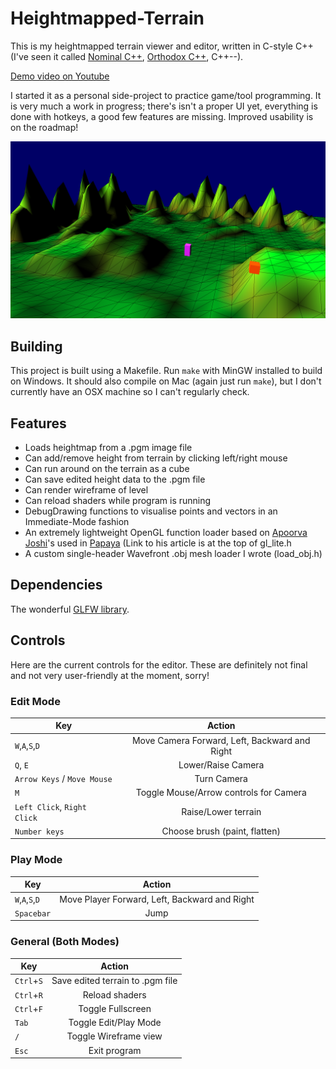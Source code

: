 # Heightmapped-Terrain
This is my heightmapped terrain viewer and editor, written in C-style C++ (I've seen it called [Nominal C++](http://archive.is/2016.08.07-162105/https://namandixit.github.io/blog/nominal-c++/), [Orthodox C++](https://gist.github.com/bkaradzic/2e39896bc7d8c34e042b), C++--).

[Demo video on Youtube](https://youtu.be/FGm2a1pxgsE)

I started it as a personal side-project to practice game/tool programming. It is very much a work in progress; there's isn't a proper UI yet, everything is done with hotkeys, a good few features are missing. Improved usability is on the roadmap!

[![Screenshot of an example level](https://github.com/kevinmoran/Heightmapped-Terrain/blob/master/Screenshots/HeightmappedTerrainScreenshot1.png)](https://youtu.be/FGm2a1pxgsE)

## Building ## 
This project is built using a Makefile. Run `make` with MinGW installed to build on Windows. It should also compile on Mac (again just run `make`), but I don't currently have an OSX machine so I can't regularly check.

## Features ##

* Loads heightmap from a .pgm image file
* Can add/remove height from terrain by clicking left/right mouse
* Can run around on the terrain as a cube
* Can save edited height data to the .pgm file
* Can render wireframe of level
* Can reload shaders while program is running
* DebugDrawing functions to visualise points and vectors in an Immediate-Mode fashion
* An extremely lightweight OpenGL function loader based on [Apoorva Joshi](https://twitter.com/ApoorvaJ)'s used in [Papaya](https://github.com/ApoorvaJ/Papaya) (Link to his article is at the top of gl_lite.h
* A custom single-header Wavefront .obj mesh loader I wrote (load_obj.h)
  
## Dependencies ##

The wonderful [GLFW library](http://glfw.org).

## Controls ##
Here are the current controls for the editor. These are definitely not final and not very user-friendly at the moment, sorry!

### Edit Mode ###
| Key           | Action        | 
| ------------- |:-------------:| 
| `W`,`A`,`S`,`D`| Move Camera Forward, Left, Backward and Right |
| `Q`, `E`    | Lower/Raise Camera |
| `Arrow Keys` / `Move Mouse` | Turn Camera |
|`M`            | Toggle Mouse/Arrow controls for Camera |
|`Left Click`, `Right Click` | Raise/Lower terrain |
| `Number keys`    | Choose brush (paint, flatten) |

### Play Mode ###

| Key           | Action        | 
| ------------- |:-------------:| 
| `W`,`A`,`S`,`D`| Move Player Forward, Left, Backward and Right |
|`Spacebar`            | Jump |


### General (Both Modes) ###
| Key           | Action        | 
| ------------- |:-------------:| 
| `Ctrl`+`S`    | Save edited terrain to .pgm file |
| `Ctrl`+`R`    | Reload shaders |
| `Ctrl`+`F`    | Toggle Fullscreen |
| `Tab`    | Toggle Edit/Play Mode |
| `/` | Toggle Wireframe view
| `Esc`    | Exit program |

